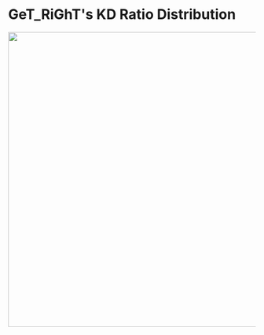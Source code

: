 
# GeT_RiGhT's KD Ratio Distribution

<div>
    <a href="https://plot.ly/~polaczmaks/338/" target="_blank" title="" style="display: block; text-align: center;"><img src="https://plot.ly/~polaczmaks/338.png" alt="" style="max-width: 100%;width: 600px;"  width="600" onerror="this.onerror=null;this.src='https://plot.ly/404.png';" /></a>
    <script data-plotly="polaczmaks:338"  src="https://plot.ly/embed.js" async></script>
</div>
